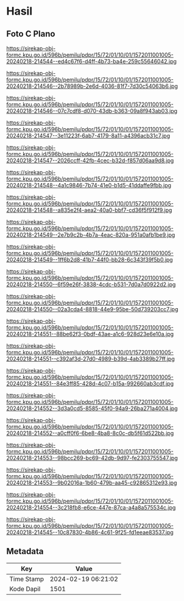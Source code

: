 # Hasil

## Foto C Plano

https://sirekap-obj-formc.kpu.go.id/596b/pemilu/pdpr/15/72/01/10/01/1572011001005-20240218-214544--ed4c67f6-d4ff-4b73-ba4e-259c55646042.jpg

https://sirekap-obj-formc.kpu.go.id/596b/pemilu/pdpr/15/72/01/10/01/1572011001005-20240218-214546--2b78989b-2e6d-4036-81f7-7d30c54063b6.jpg

https://sirekap-obj-formc.kpu.go.id/596b/pemilu/pdpr/15/72/01/10/01/1572011001005-20240218-214546--07c7cdf8-d070-43db-b363-09a8f943ab03.jpg

https://sirekap-obj-formc.kpu.go.id/596b/pemilu/pdpr/15/72/01/10/01/1572011001005-20240218-214547--3e11223f-6ab7-4179-8a11-a4396acb31c7.jpg

https://sirekap-obj-formc.kpu.go.id/596b/pemilu/pdpr/15/72/01/10/01/1572011001005-20240218-214547--2026ccff-42fb-4cec-b32d-f857d06aa9d8.jpg

https://sirekap-obj-formc.kpu.go.id/596b/pemilu/pdpr/15/72/01/10/01/1572011001005-20240218-214548--4a1c9846-7b74-41e0-b1d5-41ddaffe9fbb.jpg

https://sirekap-obj-formc.kpu.go.id/596b/pemilu/pdpr/15/72/01/10/01/1572011001005-20240218-214548--a835e2f4-aea2-40a0-bbf7-cd36f5f912f9.jpg

https://sirekap-obj-formc.kpu.go.id/596b/pemilu/pdpr/15/72/01/10/01/1572011001005-20240218-214549--2e7b9c2b-4b7a-4eac-820a-951a0afb1be9.jpg

https://sirekap-obj-formc.kpu.go.id/596b/pemilu/pdpr/15/72/01/10/01/1572011001005-20240218-214549--1ff6b2d8-41b7-44f0-bb28-6c343f39f5b0.jpg

https://sirekap-obj-formc.kpu.go.id/596b/pemilu/pdpr/15/72/01/10/01/1572011001005-20240218-214550--6f59e26f-3838-4cdc-b531-7d0a7d0922d2.jpg

https://sirekap-obj-formc.kpu.go.id/596b/pemilu/pdpr/15/72/01/10/01/1572011001005-20240218-214550--02a3cda4-8818-44e9-95be-50d739203cc7.jpg

https://sirekap-obj-formc.kpu.go.id/596b/pemilu/pdpr/15/72/01/10/01/1572011001005-20240218-214551--88be62f3-0bdf-43ae-a1c6-928d23e6e10a.jpg

https://sirekap-obj-formc.kpu.go.id/596b/pemilu/pdpr/15/72/01/10/01/1572011001005-20240218-214551--c392af3d-27d0-4989-b39d-4ab3389b27ff.jpg

https://sirekap-obj-formc.kpu.go.id/596b/pemilu/pdpr/15/72/01/10/01/1572011001005-20240218-214551--84e3ff85-428d-4c07-b15a-992660ab3cdf.jpg

https://sirekap-obj-formc.kpu.go.id/596b/pemilu/pdpr/15/72/01/10/01/1572011001005-20240218-214552--3d3a0cd5-8585-45f0-94a9-26ba271a4004.jpg

https://sirekap-obj-formc.kpu.go.id/596b/pemilu/pdpr/15/72/01/10/01/1572011001005-20240218-214552--a0cff0f6-6be8-4ba8-8c0c-db5f61d522bb.jpg

https://sirekap-obj-formc.kpu.go.id/596b/pemilu/pdpr/15/72/01/10/01/1572011001005-20240218-214553--98bcc269-bc69-42db-9d97-fe2303755547.jpg

https://sirekap-obj-formc.kpu.go.id/596b/pemilu/pdpr/15/72/01/10/01/1572011001005-20240218-214553--9b02016a-1b60-479b-aa45-c92865312e93.jpg

https://sirekap-obj-formc.kpu.go.id/596b/pemilu/pdpr/15/72/01/10/01/1572011001005-20240218-214554--3c218fb8-e6ce-447e-87ca-a4a8a575534c.jpg

https://sirekap-obj-formc.kpu.go.id/596b/pemilu/pdpr/15/72/01/10/01/1572011001005-20240218-214545--10c87830-4b86-4c61-9f25-fd1eeae83537.jpg


## Metadata

| Key        | Value               |
| ---------- | ------------------- |
| Time Stamp | 2024-02-19 06:21:02 |
| Kode Dapil | 1501                |



